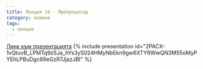 ```yaml
---
title: Лекция 14 - Препроцесор
category: новини
tags:
  - лекции
---
```


[Линк към презентацията](https://docs.google.com/presentation/d/1VvRguN_czTS_mBs0-HyGxz9eMlAbL8YXepNy-fPmNhk/edit?usp=sharing)
{% include presentation id="2PACX-1vQtuvB_LPMTq9z5Ja_hYs3yS024HMyNbEkn9gw6XTYRWwQN3M55oMyPYEhLPBuDgc69eGzR7JjazJBI" %}
